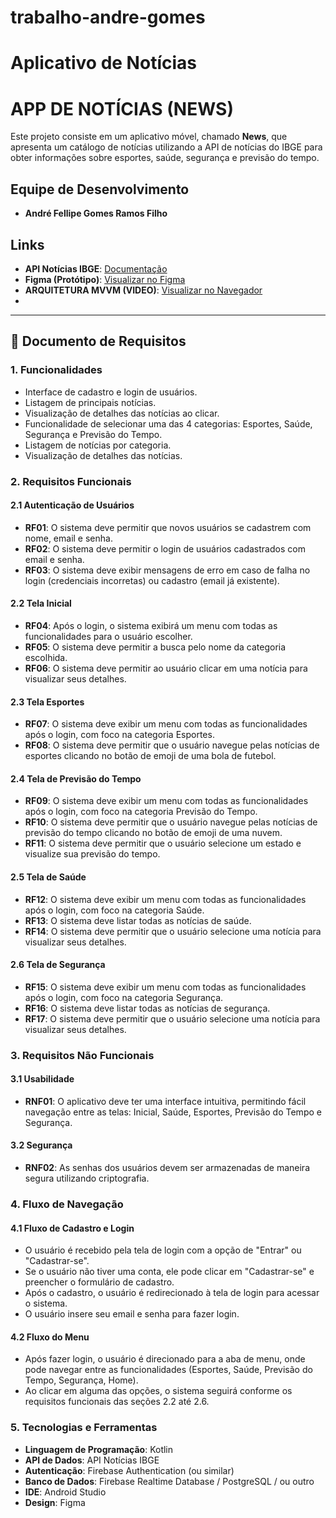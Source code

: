 # trabalho-andre-gomes
# Aplicativo de Notícias

# APP DE NOTÍCIAS (NEWS)

Este projeto consiste em um aplicativo móvel, chamado **News**, que apresenta um catálogo de notícias utilizando a API de notícias do IBGE para obter informações sobre esportes, saúde, segurança e previsão do tempo.

## Equipe de Desenvolvimento
- **André Fellipe Gomes Ramos Filho**

## Links
- **API Notícias IBGE**: [Documentação](https://servicodados.ibge.gov.br/api/docs/noticias?versao=3#api-_)
- **Figma (Protótipo)**: [Visualizar no Figma](https://www.figma.com/proto/OdLOFHxvk7cxxxwgjy6vVa/NEWS?node-id=0-1&t=UfBH7Ambc4oaWcEf-1)
- **ARQUITETURA MVVM (VIDEO)**: [Visualizar no Navegador](https://youtu.be/f5Z1FtKW9sk)
- 
---

## 📑 Documento de Requisitos

### 1. Funcionalidades

- Interface de cadastro e login de usuários.
- Listagem de principais notícias.
- Visualização de detalhes das notícias ao clicar.
- Funcionalidade de selecionar uma das 4 categorias: Esportes, Saúde, Segurança e Previsão do Tempo.
- Listagem de notícias por categoria.
- Visualização de detalhes das notícias.

### 2. Requisitos Funcionais

#### 2.1 Autenticação de Usuários
- **RF01**: O sistema deve permitir que novos usuários se cadastrem com nome, email e senha.
- **RF02**: O sistema deve permitir o login de usuários cadastrados com email e senha.
- **RF03**: O sistema deve exibir mensagens de erro em caso de falha no login (credenciais incorretas) ou cadastro (email já existente).

#### 2.2 Tela Inicial
- **RF04**: Após o login, o sistema exibirá um menu com todas as funcionalidades para o usuário escolher.
- **RF05**: O sistema deve permitir a busca pelo nome da categoria escolhida.
- **RF06**: O sistema deve permitir ao usuário clicar em uma notícia para visualizar seus detalhes.

#### 2.3 Tela Esportes
- **RF07**: O sistema deve exibir um menu com todas as funcionalidades após o login, com foco na categoria Esportes.
- **RF08**: O sistema deve permitir que o usuário navegue pelas notícias de esportes clicando no botão de emoji de uma bola de futebol.

#### 2.4 Tela de Previsão do Tempo
- **RF09**: O sistema deve exibir um menu com todas as funcionalidades após o login, com foco na categoria Previsão do Tempo.
- **RF10**: O sistema deve permitir que o usuário navegue pelas notícias de previsão do tempo clicando no botão de emoji de uma nuvem.
- **RF11**: O sistema deve permitir que o usuário selecione um estado e visualize sua previsão do tempo.

#### 2.5 Tela de Saúde
- **RF12**: O sistema deve exibir um menu com todas as funcionalidades após o login, com foco na categoria Saúde.
- **RF13**: O sistema deve listar todas as notícias de saúde.
- **RF14**: O sistema deve permitir que o usuário selecione uma notícia para visualizar seus detalhes.

#### 2.6 Tela de Segurança
- **RF15**: O sistema deve exibir um menu com todas as funcionalidades após o login, com foco na categoria Segurança.
- **RF16**: O sistema deve listar todas as notícias de segurança.
- **RF17**: O sistema deve permitir que o usuário selecione uma notícia para visualizar seus detalhes.

### 3. Requisitos Não Funcionais

#### 3.1 Usabilidade
- **RNF01**: O aplicativo deve ter uma interface intuitiva, permitindo fácil navegação entre as telas: Inicial, Saúde, Esportes, Previsão do Tempo e Segurança.

#### 3.2 Segurança
- **RNF02**: As senhas dos usuários devem ser armazenadas de maneira segura utilizando criptografia.

### 4. Fluxo de Navegação

#### 4.1 Fluxo de Cadastro e Login
- O usuário é recebido pela tela de login com a opção de "Entrar" ou "Cadastrar-se".
- Se o usuário não tiver uma conta, ele pode clicar em "Cadastrar-se" e preencher o formulário de cadastro.
- Após o cadastro, o usuário é redirecionado à tela de login para acessar o sistema.
- O usuário insere seu email e senha para fazer login.

#### 4.2 Fluxo do Menu
- Após fazer login, o usuário é direcionado para a aba de menu, onde pode navegar entre as funcionalidades (Esportes, Saúde, Previsão do Tempo, Segurança, Home).
- Ao clicar em alguma das opções, o sistema seguirá conforme os requisitos funcionais das seções 2.2 até 2.6.

### 5. Tecnologias e Ferramentas

- **Linguagem de Programação**: Kotlin
- **API de Dados**: API Notícias IBGE
- **Autenticação**: Firebase Authentication (ou similar)
- **Banco de Dados**: Firebase Realtime Database / PostgreSQL / ou outro
- **IDE**: Android Studio
- **Design**: Figma

